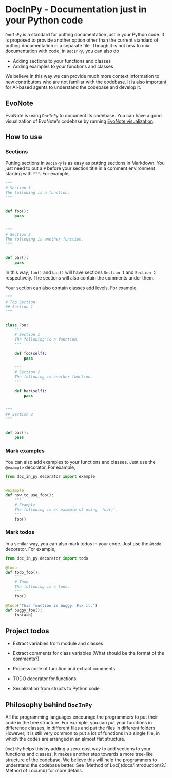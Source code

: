 # DocInPy - Documentation just in your Python code

`DocInPy` is a standard for putting documentation just in your Python code. It is proposed to provide another option
other than the current standard of putting documentation in a separate file. Though it is not new to mix documentation
with code, in `DocInPy`, you can also do

- Adding sections to your functions and classes
- Adding examples to your functions and classes

We believe in this way we can provide much more context information to new contributors who are not familiar with the
codebase. It is also important for AI-based agents to understand the codebase and develop it.

## EvoNote

EvoNote is using `DocInPy` to document its codebase. You can have a good visualization of EvoNote's codebase by
running [EvoNote visualization](https://github.com/EvoEvolver/EvoNote/blob/main/playground/visualize_paper.py).

## How to use

### Sections

Putting sections in `DocInPy` is as easy as putting sections in Markdown. You just need to put a `#` before your section
title in a comment environment starting with `"""`. For example,

```python
"""
# Section 1
The following is a function.
"""


def foo():
    pass


"""
# Section 2
The following is another function.
"""


def bar():
    pass
```

In this way, `foo()` and `bar()` will have sections `Section 1` and `Section 2` respectively. The sections will also
contain the comments under them.

Your section can also contain classes add levels. For example,

```python
"""
# Top Section
## Section 1
"""


class Foo:
    """
    # Section 1
    The following is a function.
    """

    def foo(self):
        pass

    """
    # Section 2
    The following is another function.
    """

    def bar(self):
        pass


"""
## Section 2
"""


def baz():
    pass
```

### Mark examples

You can also add examples to your functions and classes. Just use the `@example` decorator. For example,

```python
from doc_in_py.decorator import example


@example
def how_to_use_foo():
    """
    # Example
    The following is an example of using `foo()`.
    """
    foo()
```

### Mark todos

In a similar way, you can also mark todos in your code. Just use the `@todo` decorator. For example,

```python
from doc_in_py.decorator import todo

@todo
def todo_foo():
    """
    # Todo
    The following is a todo.
    """
    foo()

@todo("This function is buggy. Fix it.")
def buggy_foo():
    foo(a=b)
```

## Project todos

- Extract variables from module and classes
- Extract comments for class variables (What should be the format of the comments?)
- Process code of function and extract comments
- TODO decorator for functions

- Serialization from structs to Python code

## Philosophy behind `DocInPy`

All the programming languages encourage the programmers to put their code in the tree structure. For example, you can
put your functions in difference classes, in different files and put the files in different folders. However, it is
still very common to put a lot of functions in a single file, in which the codes are arranged in an almost flat
structure.

`DocInPy` helps this by adding a zero-cost way to add sections to your functions and classes. It makes another step
towards a more tree-like structure of the codebase. We believe this will help the programmers to understand the codebase
better. See [Method of Loci](docs/introduction/2.1 Method of Loci.md) for more details.